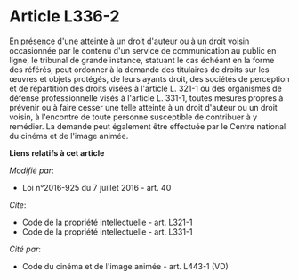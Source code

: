 # Article L336-2

En présence d'une atteinte à un droit d'auteur ou à un droit voisin occasionnée par le contenu d'un service de communication
au public en ligne, le tribunal de grande instance, statuant le cas échéant en la forme des référés, peut ordonner à la
demande des titulaires de droits sur les œuvres et objets protégés, de leurs ayants droit, des sociétés de perception et de
répartition des droits visées à l'article L. 321-1 ou des organismes de défense professionnelle visés à l'article L. 331-1,
toutes mesures propres à prévenir ou à faire cesser une telle atteinte à un droit d'auteur ou un droit voisin, à l'encontre
de toute personne susceptible de contribuer à y remédier. La demande peut également être effectuée par le Centre national du
cinéma et de l'image animée.

**Liens relatifs à cet article**

_Modifié par_:

  - Loi n°2016-925 du 7 juillet 2016 - art. 40

_Cite_:

  - Code de la propriété intellectuelle - art. L321-1
  - Code de la propriété intellectuelle - art. L331-1

_Cité par_:

  - Code du cinéma et de l'image animée - art. L443-1 (VD)
